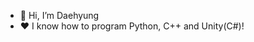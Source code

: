 - 👋 Hi, I’m Daehyung
- ❤️ I know how to program Python, C++ and Unity(C#)!

<!---
dae-cmyk/dae-cmyk is a ✨ special ✨ repository because its `README.md` (this file) appears on your GitHub profile.
You can click the Preview link to take a look at your changes.
--->
